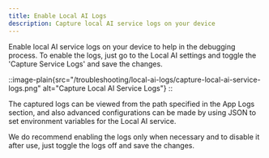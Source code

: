 ```yaml
---
title: Enable Local AI Logs
description: Capture local AI service logs on your device
---
```


Enable local AI service logs on your device to help in the debugging process. To enable the logs, just go to the Local AI settings and toggle the 'Capture Service Logs' and save the changes.

::image-plain{src="/troubleshooting/local-ai-logs/capture-local-ai-service-logs.png" alt="Capture Local AI Service Logs"}
::

The captured logs can be viewed from the path specified in the App Logs section, and also advanced configurations can be made by using JSON to set environment variables for the Local AI service.

We do recommend enabling the logs only when necessary and to disable it after use, just toggle the logs off and save the changes.